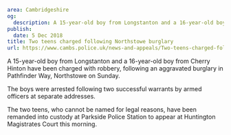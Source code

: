 ```yaml
area: Cambridgeshire
og:
  description: A 15-year-old boy from Longstanton and a 16-year-old boy from Cherry Hinton have been charged with robbery, following an aggravated burglary in Pathfinder Way, Northstowe on Sunday.
publish:
  date: 5 Dec 2018
title: Two teens charged following Northstowe burglary
url: https://www.cambs.police.uk/news-and-appeals/Two-teens-charged-following-Northstowe-burglary
```

A 15-year-old boy from Longstanton and a 16-year-old boy from Cherry Hinton have been charged with robbery, following an aggravated burglary in Pathfinder Way, Northstowe on Sunday.

The boys were arrested following two successful warrants by armed officers at separate addresses.

The two teens, who cannot be named for legal reasons, have been remanded into custody at Parkside Police Station to appear at Huntington Magistrates Court this morning.
